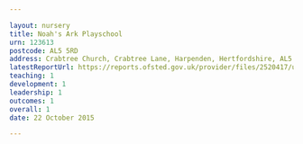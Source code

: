```yaml
---

layout: nursery
title: Noah's Ark Playschool
urn: 123613
postcode: AL5 5RD
address: Crabtree Church, Crabtree Lane, Harpenden, Hertfordshire, AL5 5RD
latestReportUrl: https://reports.ofsted.gov.uk/provider/files/2520417/urn/123613.pdf
teaching: 1
development: 1
leadership: 1
outcomes: 1
overall: 1
date: 22 October 2015

---
```

